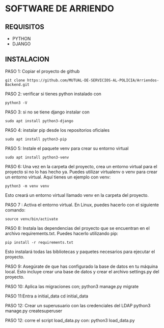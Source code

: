 # SOFTWARE DE ARRIENDO
## REQUISITOS
- PYTHON
- DJANGO
## INSTALACION
PASO 1: Copiar el proyecto de github
```
git clone https://github.com/MUTUAL-DE-SERVICIOS-AL-POLICIA/Arriendos-Backend.git
```
PASO  2: verificar si tienes python instalado con
```
python3 -V
```
PASO 3: si no se tiene django instalar con
```
sudo apt install python3-django
```

PASO 4: instalar pip desde los repositorios oficiales
```
sudo apt install python3-pip
```
PASO 5: Instale el paquete venv para crear su entorno virtual
```
sudo apt install python3-venv
```
PASO 6: Una vez en la carpeta del proyecto, crea un entorno virtual para el proyecto si no lo has hecho ya. Puedes utilizar virtualenv o venv para crear un entorno virtual. Aquí tienes un ejemplo con venv:
```
python3 -m venv venv
```
Esto creará un entorno virtual llamado venv en la carpeta del proyecto.

PASO 7 : Activa el entorno virtual. En Linux, puedes hacerlo con el siguiente comando:

```
source venv/bin/activate
```
PASO 8: Instala las dependencias del proyecto que se encuentran en el archivo requirements.txt. Puedes hacerlo utilizando pip:
```
pip install -r requirements.txt
```
Esto instalará todas las bibliotecas y paquetes necesarios para ejecutar el proyecto.

PASO 9: Asegúrate de que has configurado la base de datos en tu máquina local. Esto incluye crear una base de datos y crear el archivo settings.py del proyecto.

PASO 10: Aplica las migraciones con;
python3 manage.py migrate

PASO 11:Entra a initial_data
cd initial_data

PASO 12: Crear un superusuario con las credenciales del LDAP
python3 manage.py createsuperuser

PASO 12: corre el script load_data.py con:
python3 load_data.py <ip del server> <puerto>